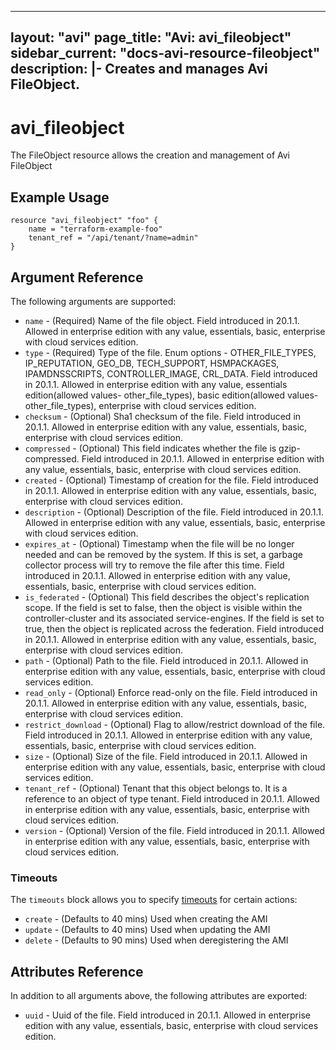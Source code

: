 <!--
    Copyright 2021 VMware, Inc.
    SPDX-License-Identifier: Mozilla Public License 2.0
-->
---
layout: "avi"
page_title: "Avi: avi_fileobject"
sidebar_current: "docs-avi-resource-fileobject"
description: |-
  Creates and manages Avi FileObject.
---

# avi_fileobject

The FileObject resource allows the creation and management of Avi FileObject

## Example Usage

```hcl
resource "avi_fileobject" "foo" {
    name = "terraform-example-foo"
    tenant_ref = "/api/tenant/?name=admin"
}
```

## Argument Reference

The following arguments are supported:

* `name` - (Required) Name of the file object. Field introduced in 20.1.1. Allowed in enterprise edition with any value, essentials, basic, enterprise with cloud services edition.
* `type` - (Required) Type of the file. Enum options - OTHER_FILE_TYPES, IP_REPUTATION, GEO_DB, TECH_SUPPORT, HSMPACKAGES, IPAMDNSSCRIPTS, CONTROLLER_IMAGE, CRL_DATA. Field introduced in 20.1.1. Allowed in enterprise edition with any value, essentials edition(allowed values- other_file_types), basic edition(allowed values- other_file_types), enterprise with cloud services edition.
* `checksum` - (Optional) Sha1 checksum of the file. Field introduced in 20.1.1. Allowed in enterprise edition with any value, essentials, basic, enterprise with cloud services edition.
* `compressed` - (Optional) This field indicates whether the file is gzip-compressed. Field introduced in 20.1.1. Allowed in enterprise edition with any value, essentials, basic, enterprise with cloud services edition.
* `created` - (Optional) Timestamp of creation for the file. Field introduced in 20.1.1. Allowed in enterprise edition with any value, essentials, basic, enterprise with cloud services edition.
* `description` - (Optional) Description of the file. Field introduced in 20.1.1. Allowed in enterprise edition with any value, essentials, basic, enterprise with cloud services edition.
* `expires_at` - (Optional) Timestamp when the file will be no longer needed and can be removed by the system. If this is set, a garbage collector process will try to remove the file after this time. Field introduced in 20.1.1. Allowed in enterprise edition with any value, essentials, basic, enterprise with cloud services edition.
* `is_federated` - (Optional) This field describes the object's replication scope. If the field is set to false, then the object is visible within the controller-cluster and its associated service-engines. If the field is set to true, then the object is replicated across the federation. Field introduced in 20.1.1. Allowed in enterprise edition with any value, essentials, basic, enterprise with cloud services edition.
* `path` - (Optional) Path to the file. Field introduced in 20.1.1. Allowed in enterprise edition with any value, essentials, basic, enterprise with cloud services edition.
* `read_only` - (Optional) Enforce read-only on the file. Field introduced in 20.1.1. Allowed in enterprise edition with any value, essentials, basic, enterprise with cloud services edition.
* `restrict_download` - (Optional) Flag to allow/restrict download of the file. Field introduced in 20.1.1. Allowed in enterprise edition with any value, essentials, basic, enterprise with cloud services edition.
* `size` - (Optional) Size of the file. Field introduced in 20.1.1. Allowed in enterprise edition with any value, essentials, basic, enterprise with cloud services edition.
* `tenant_ref` - (Optional) Tenant that this object belongs to. It is a reference to an object of type tenant. Field introduced in 20.1.1. Allowed in enterprise edition with any value, essentials, basic, enterprise with cloud services edition.
* `version` - (Optional) Version of the file. Field introduced in 20.1.1. Allowed in enterprise edition with any value, essentials, basic, enterprise with cloud services edition.


### Timeouts

The `timeouts` block allows you to specify [timeouts](https://www.terraform.io/docs/configuration/resources.html#timeouts) for certain actions:

* `create` - (Defaults to 40 mins) Used when creating the AMI
* `update` - (Defaults to 40 mins) Used when updating the AMI
* `delete` - (Defaults to 90 mins) Used when deregistering the AMI

## Attributes Reference

In addition to all arguments above, the following attributes are exported:

* `uuid` -  Uuid of the file. Field introduced in 20.1.1. Allowed in enterprise edition with any value, essentials, basic, enterprise with cloud services edition.

